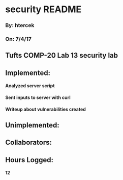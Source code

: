 # security README
### By: htercek
### On: 7/4/17
## Tufts COMP-20 Lab 13 security lab
## Implemented:
####       Analyzed server script
####       Sent inputs to server with curl
####       Writeup about vulnerabilities created
## Unimplemented:
####
## Collaborators:
####
## Hours Logged:
####       12
